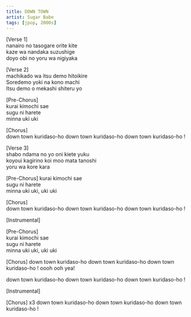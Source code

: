 ```yaml
---
title: DOWN TOWN
artist: Sugar Babe
tags: [jpop, 2000s]
---
```


[Verse 1]  
nanairo no  tasogare orite kite  
kaze wa nandaka suzushige  
doyo obi no yoru wa nigiyaka  
  
[Verse 2]  
machikado wa  itsu demo hitoikire  
Soredemo  yoki na  kono machi  
Itsu demo o mekashi shiteru yo  
  
[Pre-Chorus]  
kurai kimochi sae  
 sugu ni  harete  
minna  uki uki  
  
[Chorus]  
down town kuridaso-ho
down town kuridaso-ho
down town kuridaso-ho !
  
[Verse 3]  
shabo ndama no yo oni kiete yuku  
koyoui kagirino koi moo mata tanoshi  
yoru wa kore kara  

[Pre-Chorus]
kurai kimochi sae  
 sugu ni  harete  
minna  uki uki, uki uki  
  
[Chorus]  
down town kuridaso-ho
down town kuridaso-ho
down town kuridaso-ho !

[Instrumental]
  
[Pre-Chorus]  
kurai kimochi sae  
 sugu ni  harete  
minna  uki uki, uki uki
  
[Chorus]
down town kuridaso-ho
down town kuridaso-ho
down town kuridaso-ho !
     oooh ooh yea!

down town kuridaso-ho
down town kuridaso-ho
down town kuridaso-ho !

[Instrumental]

[Chorus] x3
down town kuridaso-ho
down town kuridaso-ho
down town kuridaso-ho !
